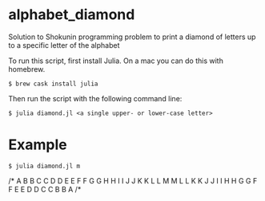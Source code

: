 # alphabet_diamond
Solution to Shokunin programming problem to print a diamond of letters up to a specific letter of the alphabet

To run this script, first install Julia.  On a mac you can do this with homebrew.

	$ brew cask install julia

Then run the script with the following command line:

	$ julia diamond.jl <a single upper- or lower-case letter>

# Example

	$ julia diamond.jl m
/*
            A
           B B
          C   C
         D     D
        E       E
       F         F
      G           G
     H             H
    I               I
   J                 J
  K                   K
 L                     L
M                       M
 L                     L
  K                   K
   J                 J
    I               I
     H             H
      G           G
       F         F
        E       E
         D     D
          C   C
           B B
            A
/*

